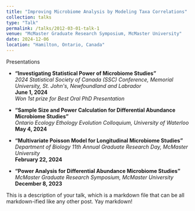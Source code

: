 ```yaml
---
title: "Improving Microbiome Analysis by Modeling Taxa Correlations"
collection: talks
type: "Talk"
permalink: /talks/2012-03-01-talk-1
venue: "McMaster Graduate Research Symposium, McMaster University"
date: 2024-12-06
location: "Hamilton, Ontario, Canada"
---
```



 Presentations


- **“Investigating Statistical Power of Microbiome Studies”**  
  *2024 Statistical Society of Canada (SSC) Conference, Memorial University, St. John's, Newfoundland and Labrador*  
  **June 1, 2024**  
  *Won 1st prize for Best Oral PhD Presentation*

- **“Sample Size and Power Calculation for Differential Abundance Microbiome Studies”**  
  *Ontario Ecology Ethology Evolution Colloquium, University of Waterloo*  
  **May 4, 2024**

- **“Multivariate Poisson Model for Longitudinal Microbiome Studies”**  
  *Department of Biology 11th Annual Graduate Research Day, McMaster University*  
  **February 22, 2024**

- **“Power Analysis for Differential Abundance Microbiome Studies”**  
  *McMaster Graduate Research Symposium, McMaster University*  
  **December 8, 2023**

This is a description of your talk, which is a markdown file that can be all markdown-ified like any other post. Yay markdown!
